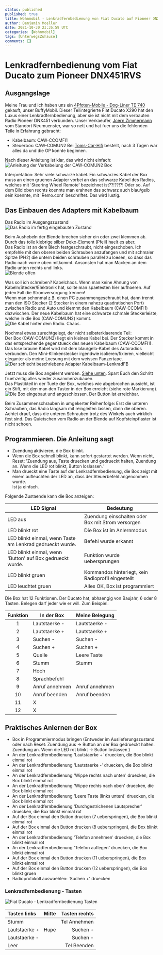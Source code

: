 ```yaml
---
status: published
published: true
title: Wohnmobil - Lenkradfernbedienung von Fiat Ducato auf Pioneer DNX451RVS
author: Benjamin Moeller
date: 2021-10-30 23:36:59 UTC
categories: [Wohnmobil]
tags: [UnterwegsZuhause]
comments: []
---
```


# Lenkradfernbedienung vom Fiat Ducato zum Pioneer DNX451RVS

## Ausgangslage

Meine Frau und ich haben uns ein [4Pfoten-Mobile - Dog-Liner TE 740](https://www.4pfoten-mobile.de/) gekauft, unser BuffyMobil. Dieser Teilintegrierte Fiat Ducato X290 hat den Luxus einer Lenkradfernbedienung, aber sie ist nicht mit dem verbauten Radio Pioneer DNX451 verbunden. Unser Verkaeufer, [Joern Zimmermann](www.4pfoten-mobile.de/neumuenster/) vom Standort Neumuenster, war so nett und hat fuer uns die fehlenden Teile in Erfahrung gebracht:
* Kabelbaum: CAW-CCOMFI1
* Steuerbox: CAW-COMUN2
Bei [Toms-Car-Hifi](https://www.toms-car-hifi.de/) bestellt, nach 3 Tagen war alles da und die OP konnte beginnen.

Nach dieser Anleitung ist klar, das wird nicht einfach:  
![Anleitung der Verkabelung der CAW-COMUN2 Box](/media/lenkradfb_ducato_dnx451/01_anleitung.png)

Interpretation: Sehr viele schwarze kabel. Ein schwarzes Kabel der Box muss an einen gruenen Adapter vorbei an das schwarze Kabel des Radios, welches mit 'Steering Wheel Remote' bezeichnet ist??!??!?! Oder so.
Auf dem Bild oben rechts koennte man erahnen das schwarz auch blau/gelb sein koennte, mit 'Remo.cont' beschriftet. Das wird lustig.

## Das Einbauen des Adapters mit Kabelbaum
Das Radio im Ausgangszustand  
![Das Radio im fertig eingebauten Zustand](/media/lenkradfb_ducato_dnx451/02_ausgangslage.png)

Beim Aushebeln der Blende brechen sicher ein oder zwei klemmen ab. Durch das tolle klebrige silber Deko-Element (Pfeil) haelt es aber.  
Das Radio ist an dem Blech festgeschraubt, nicht eingeschoben. Ich empfehle mit den oberen beiden Schrauben anzufangen und mit schmaler Spitze (PH2) die untern beiden schrauben parallel zu loesen, so dass das Radio nach vorne oben mitkommt. Ansonsten hat man Macken an dem Radio unten rechts und links.  
![Blende offen](/media/lenkradfb_ducato_dnx451/03_schrauben.png)

Was soll ich schreiben? Kabelchaos. Wenn man keine Ahnung von Kabeln/Stecker/Elektronik hat, sollte man spaetesten hier aufhoeren. Auf jeden Fall die Stromversorgung trennen!  
Wenn man schonmal z.B. einen PC zusammengeschraubt hat, dann trennt man den ISO Stecker (2 Stecker in einem nahezu quadratischen Port) zwischen Radio und Auto und klemmt den Kabelbaum (CAW-CCOMFI1) dazwischen. Der neue Kabelbaum hat eine schwarze schmale Steckerleiste, welche in die Box (CAW-COMUN2) kommt.  
![Die Kabel hinter dem Radio. Chaos.](/media/lenkradfb_ducato_dnx451/04_kabelchaos.png)

Nochmal etwas zurechtgelegt, der nicht selbsterklaerende Teil:  
Der Box (CAW-COMUN2) liegt ein kleines Kabel bei. Der Stecker kommt in das entsprechende gegenstueck des neuen Kabelbaum (CAW-CCOMFI1). Das lose braune Kabel wird mit dem blau/gelb-Kabel des Autoradios verbunden. Den Mini-Klinkenstecker irgendwie isolieren/fixieren, vielleicht eleganter als meine Loesung mit dem weissen Panzertape.  
![Der schlecht beschriebene Adapter Kabelbaum-LenkradFB](/media/lenkradfb_ducato_dnx451/05_kabeladapter.png)

Jetzt muss die Box angelernt werden. [Siehe unten](#ablauf). Spart Euch den Schritt fruehzeitig alles wieder zusammenzubauen.  
Das Plastikteil in der Tuete der Box, welches wie abgebrochen aussieht, ist ein Stift, mit den man den Taster in der Box erreicht (siehe rote Markierung).  
![Die Box eingebaut und angeschlossen. Der Button ist erreichbar.](/media/lenkradfb_ducato_dnx451/06_box.png)

Beim Zusammenschrauben in umgekerter Reihenfolge: Erst die unteren Schrauben, das Radio langsam mit reingleiten lassen, dann die oberen. Achtet drauf, dass die unteren Schrauben trotz des Winkels auch wirklich fest sind. Das Quietschen vom Radio an der Blende auf Kopfsteinpflaster ist nicht schoen.

## Programmieren. Die Anleitung sagt

* Zuendung aktivieren, die Box blinkt.
* Wenn die Box schnell blinkt, kann sofort gestartet werden. Wenn nicht, Reset: 'Zuendung aus, Taste druecken und gedrueckt halten, Zuendung an. Wenn die LED rot blinkt, Button loslassen.'
* Man drueckt eine Taste auf der Lenkradfernbedienung, die Box zeigt mit einem aufleuchten der LED an, dass der Steuerbefehl angenommen wurde.  
Ist ja einfach.

Folgende Zustaende kann die Box anzeigen:

| LED Signal | Bedeutung |
| --- | --- |
| LED aus | Zuendung einschalten oder Box mit Strom versorgen |
| LED blinkt rot | Die Box ist im Anlernmodus |
| LED blinkt einmal, wenn Taste am Lenkrad gedrueckt wurde. | Befehl wurde erkannt |
| LED blinkt einmal, wenn 'Button' auf Box gedrueckt wurde. | Funktion wurde uebersprungen |
| LED blinkt gruen | Kommandos hinterlegt, kein Radioprofil eingestellt |
| LED leuchtet gruen | Alles OK, Box ist programmiert |


Die Box hat 12 Funktionen. Der Ducato hat, abhaengig von Baujahr, 6 oder 8 Tasten. Belegen darf jeder wie er will. Zum Beispiel:

| Funktion | In der Box              | Meine Belegung  |
| :------: | ----------------------- | --------------- |
| 1        | Lautstaerke -           | Lautstaerke -   |
| 2        | Lautstaerke +           | Lautstaerke +   |
| 3        | Suchen -                | Suchen -        |
| 4        | Suchen +                | Suchen +        |
| 5        | Quelle                  | Leere Taste     |
| 6        | Stumm                   | Stumm           |
| 7        | Hoch                    |                 |
| 8        | Sprachbefehl            |                 |
| 9        | Anruf annehmen          | Anruf annehmen  |
| 10       | Anruf beenden           | Anruf beenden   |
| 11       | X                       |                 |
| 12       | X                       |                 |


## <a name="ablauf"></a> Praktisches Anlernen der Box
* Box in Programmiermodus bringen (Entweder im Auslieferungszustand oder nach Reset: Zuendung aus -> Button an der Box gedrueckt halten. Zuendung an. Wenn die LED rot blinkt -> Button loslassen.)
* An der Lenkradfernbedienung 'Lautstaerke +' druecken, die Box blinkt einmal rot
* An der Lenkradfernbedienung 'Lautstaerke -' druecken, die Box blinkt einmal rot
* An der Lenkradfernbedienung 'Wippe rechts nach unten' druecken, die Box blinkt einmal rot
* An der Lenkradfernbedienung 'Wippe rechts nach oben' druecken, die Box blinkt einmal rot
* An der Lenkradfernbedienung 'Leere Taste (links unten)' druecken, die Box blinkt einmal rot
* An der Lenkradfernbedienung 'Durchgestrichenen Lautsprecher' druecken, die Box blinkt einmal rot
* Auf der Box einmal den Button drucken (7 ueberspringen), die Box blinkt einmal rot
* Auf der Box einmal den Button drucken (8 ueberspringen), die Box blinkt einmal rot
* An der Lenkradfernbedienung 'Telefon annehmen' druecken, die Box blinkt einmal rot
* An der Lenkradfernbedienung 'Telefon auflegen' druecken, die Box blinkt einmal rot
* Auf der Box einmal den Button drucken (11 ueberspringen), die Box blinkt einmal rot
* Auf der Box einmal den Button drucken (12 ueberspringen), die Box blinkt gruen
* Radioprotokoll auswaehlen: 'Suchen +' druecken


### Lenkradfernbedienung - Tasten

![Fiat Ducato - Lenkradfernbedienung Tasten](/media/lenkradfb_ducato_dnx451/07_lenkrad-ducato.jpg)

| Tasten links  |   Mitte   | Tasten rechts |
| :--           |   :-:     | --:           |
| Stumm         |           | Tel Annehmen  |
| Lautstaerke + |   Hupe    | Suchen +      |
| Lautstaerke - |           | Suchen -      |
| Leer          |           | Tel Beenden   |


